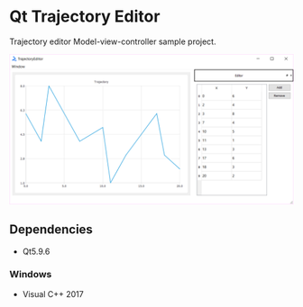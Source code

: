 # Qt Trajectory Editor
Trajectory editor Model-view-controller sample project.

![](Documentation/ApplicationSnapShot1.png)



## Dependencies

- Qt5.9.6

### Windows

- Visual C++ 2017